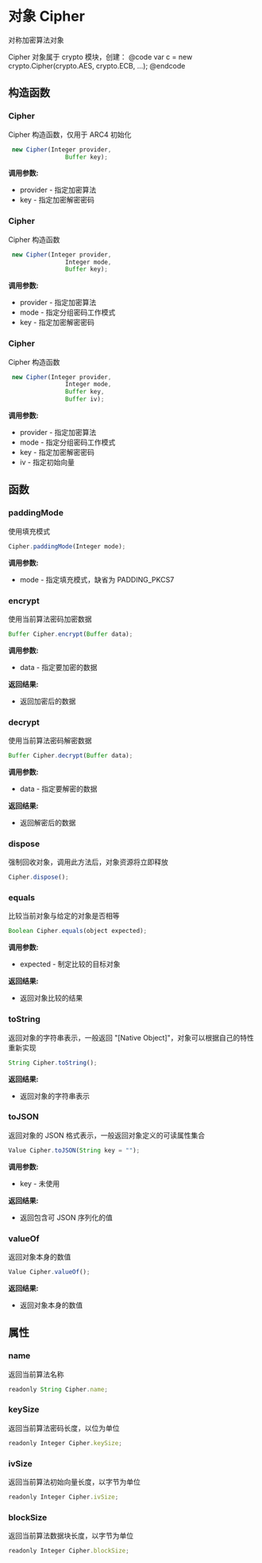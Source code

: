 # 对象 Cipher
对称加密算法对象

Cipher 对象属于 crypto 模块，创建：
@code
var c = new crypto.Cipher(crypto.AES, crypto.ECB, ...);
@endcode
## 构造函数
        
### Cipher
Cipher 构造函数，仅用于 ARC4 初始化
```JavaScript
 new Cipher(Integer provider,
                Buffer key);
```

**调用参数:**
* provider - 指定加密算法
* key - 指定加密解密密码

### Cipher
Cipher 构造函数
```JavaScript
 new Cipher(Integer provider,
                Integer mode,
                Buffer key);
```

**调用参数:**
* provider - 指定加密算法
* mode - 指定分组密码工作模式
* key - 指定加密解密密码

### Cipher
Cipher 构造函数
```JavaScript
 new Cipher(Integer provider,
                Integer mode,
                Buffer key,
                Buffer iv);
```

**调用参数:**
* provider - 指定加密算法
* mode - 指定分组密码工作模式
* key - 指定加密解密密码
* iv - 指定初始向量

## 函数
        
### paddingMode
使用填充模式
```JavaScript
Cipher.paddingMode(Integer mode);
```

**调用参数:**
* mode - 指定填充模式，缺省为 PADDING_PKCS7

### encrypt
使用当前算法密码加密数据
```JavaScript
Buffer Cipher.encrypt(Buffer data);
```

**调用参数:**
* data - 指定要加密的数据

**返回结果:**
* 返回加密后的数据

### decrypt
使用当前算法密码解密数据
```JavaScript
Buffer Cipher.decrypt(Buffer data);
```

**调用参数:**
* data - 指定要解密的数据

**返回结果:**
* 返回解密后的数据

### dispose
强制回收对象，调用此方法后，对象资源将立即释放
```JavaScript
Cipher.dispose();
```

### equals
比较当前对象与给定的对象是否相等
```JavaScript
Boolean Cipher.equals(object expected);
```

**调用参数:**
* expected - 制定比较的目标对象

**返回结果:**
* 返回对象比较的结果

### toString
返回对象的字符串表示，一般返回 &#34;[Native Object]&#34;，对象可以根据自己的特性重新实现
```JavaScript
String Cipher.toString();
```

**返回结果:**
* 返回对象的字符串表示

### toJSON
返回对象的 JSON 格式表示，一般返回对象定义的可读属性集合
```JavaScript
Value Cipher.toJSON(String key = "");
```

**调用参数:**
* key - 未使用

**返回结果:**
* 返回包含可 JSON 序列化的值

### valueOf
返回对象本身的数值
```JavaScript
Value Cipher.valueOf();
```

**返回结果:**
* 返回对象本身的数值

## 属性
        
### name
返回当前算法名称
```JavaScript
readonly String Cipher.name;
```

### keySize
返回当前算法密码长度，以位为单位
```JavaScript
readonly Integer Cipher.keySize;
```

### ivSize
返回当前算法初始向量长度，以字节为单位
```JavaScript
readonly Integer Cipher.ivSize;
```

### blockSize
返回当前算法数据块长度，以字节为单位
```JavaScript
readonly Integer Cipher.blockSize;
```

